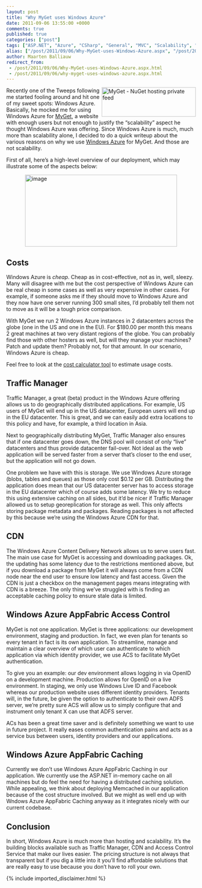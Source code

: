 ```yaml
---
layout: post
title: "Why MyGet uses Windows Azure"
date: 2011-09-06 13:55:00 +0000
comments: true
published: true
categories: ["post"]
tags: ["ASP.NET", "Azure", "CSharp", "General", "MVC", "Scalability", "Webfarm"]
alias: ["/post/2011/09/06/Why-MyGet-uses-Windows-Azure.aspx", "/post/2011/09/06/why-myget-uses-windows-azure.aspx"]
author: Maarten Balliauw
redirect_from:
 - /post/2011/09/06/Why-MyGet-uses-Windows-Azure.aspx.html
 - /post/2011/09/06/why-myget-uses-windows-azure.aspx.html
---
```

<p><a href="http://www.myget.org" target="_blank"><img style="margin: 0px 0px 5px 5px; display: inline; float: right;" title="MyGet - NuGet hosting private feed" src="http://www.myget.org/content/themes/myget/logo.png" alt="MyGet - NuGet hosting private feed" width="250" height="78" align="right" /></a>Recently one of the Tweeps following me started fooling around and hit one of my sweet spots: Windows Azure. Basically, he mocked me for using Windows Azure for <a href="http://www.myget.org" target="_blank">MyGet</a>, a website with enough users but not enough to justify the &ldquo;scalability&rdquo; aspect he thought Windows Azure was offering. Since Windows Azure is much, much more than scalability alone, I decided to do a quick writeup about the various reasons on why we use <a href="http://www.azure.com" target="_blank">Windows Azure</a> for MyGet. And those are not scalability.</p>
<p>First of all, here&rsquo;s a high-level overview of our deployment, which may illustrate some of the aspects below:</p>
<p><a href="/images/image_142.png"><img style="background-image: none; padding-left: 0px; padding-right: 0px; display: block; float: none; margin-left: auto; margin-right: auto; padding-top: 0px; border: 0px;" title="image" src="/images/image_thumb_110.png" border="0" alt="image" width="404" height="191" /></a></p>
<h2>Costs</h2>
<p>Windows Azure is <em>cheap</em>. Cheap as in cost-effective, not as in, well, sleezy. Many will disagree with me but the cost perspective of Windows Azure can be real cheap in some cases as well as very expensive in other cases. For example, if someone asks me if they should move to Windows Azure and they now have one server running 300 small sites, I&rsquo;d probably tell them not to move as it will be a tough price comparison.</p>
<p>With MyGet we run 2 Windows Azure instances in 2 datacenters across the globe (one in the US and one in the EU). For $180.00 per month this means 2 great machines at two very distant regions of the globe. You can probably find those with other hosters as well, but will they manage your machines? Patch and update them? Probably not, for that amount. In our scenario, Windows Azure is cheap.</p>
<p>Feel free to look at the <a href="http://www.microsoft.com/windowsazure/pricing-calculator/" target="_blank">cost calculator tool</a> to estimate usage costs.</p>
<h2>Traffic Manager</h2>
<p>Traffic Manager, a great (beta) product in the Windows Azure offering allows us to do geographically distributed applications. For example, US users of MyGet will end up in the US datacenter, European users will end up in the EU datacenter. This is great, and we can easily add extra locations to this policy and have, for example, a third location in Asia.</p>
<p>Next to geographically distributing MyGet, Traffic Manager also ensures that if one datacenter goes down, the DNS pool will consist of only &ldquo;live&rdquo; datacenters and thus provide datacenter fail-over. Not ideal as the web application will be served faster from a server that&rsquo;s closer to the end user, but the application will not go down.</p>
<p>One problem we have with this is storage. We use Windows Azure storage (blobs, tables and queues) as those only cost $0.12 per GB. Distributing the application does mean that our US datacenter server has to access storage in the EU datacenter which of course adds some latency. We try to reduce this using extensive caching on all sides, but it&rsquo;d be nicer if Traffic Manager allowed us to setup georeplication for storage as well. This only affects storing package metadata and packages. Reading packages is not affected by this because we&rsquo;re using the Windows Azure CDN for that.</p>
<h2>CDN</h2>
<p>The Windows Azure Content Delivery Network allows us to serve users fast. The main use case for MyGet is accessing and downloading packages. Ok, the updating has some latency due to the restrictions mentioned above, but if you download a package from MyGet it will always come from a CDN node near the end user to ensure low latency and fast access. Given the CDN is just a checkbox on the management pages means integrating with CDN is a breeze. The only thing we&rsquo;ve struggled with is finding an acceptable caching policy to ensure stale data is limited.</p>
<h2>Windows Azure AppFabric Access Control</h2>
<p>MyGet is not one application. MyGet is three applications: our development environment, staging and production. In fact, we even plan for tenants so every tenant in fact is its own application. To streamline, manage and maintain a clear overview of which user can authenticate to which application via which identity provider, we use ACS to facilitate MyGet authentication.</p>
<p>To give you an example: our dev environment allows logging in via OpenID on a development machine. Production allows for OpenID on a live environment. In staging, we only use Windows Live ID and Facebook whereas our production website uses different identity providers. Tenants will, in the future, be given the option to authenticate to their own ADFS server, we&rsquo;re pretty sure ACS will allow us to simply configure that and instrument only tenant X can use that ADFS server.</p>
<p>ACs has been a great time saver and is definitely something we want to use in future project. It really eases common authentication pains and acts as a service bus between users, identity providers and our applications.</p>
<h2>Windows Azure AppFabric Caching</h2>
<p>Currently we don&rsquo;t use Windows Azure AppFabric Caching in our application. We currently use the ASP.NET in-memory cache on all machines but do feel the need for having a distributed caching solution. While appealing, we think about deploying Memcached in our application because of the cost structure involved. But we might as well end up with Wndows Azure AppFabric Caching anyway as it integrates nicely with our current codebase.</p>
<h2>Conclusion</h2>
<p>In short, Windows Azure is much more than hosting and scalability. It&rsquo;s the building blocks available such as Traffic Manager, CDN and Access Control Service that make our lives easier. The pricing structure is not always that transparent but if you dig a little into it you&rsquo;ll find affordable solutions that are really easy to use because you don&rsquo;t have to roll your own.</p>
{% include imported_disclaimer.html %}
